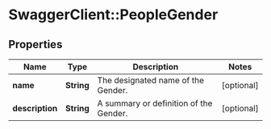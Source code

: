 # SwaggerClient::PeopleGender

## Properties
Name | Type | Description | Notes
------------ | ------------- | ------------- | -------------
**name** | **String** | The designated name of the Gender. | [optional] 
**description** | **String** | A summary or definition of the Gender. | [optional] 


